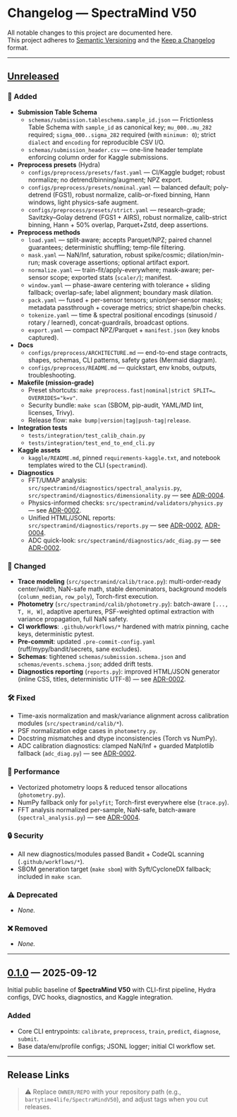 # Changelog — SpectraMind V50

All notable changes to this project are documented here.  
This project adheres to [Semantic Versioning](https://semver.org/spec/v2.0.0.html) and the
[Keep a Changelog](https://keepachangelog.com/en/1.1.0/) format.

---

## [Unreleased]

### 🚀 Added
- **Submission Table Schema**
  - `schemas/submission.tableschema.sample_id.json` — Frictionless Table Schema with `sample_id` as canonical key; `mu_000..mu_282` required; `sigma_000..sigma_282` required (with `minimum: 0`); strict `dialect` and `encoding` for reproducible CSV I/O.
  - `schemas/submission_header.csv` — one-line header template enforcing column order for Kaggle submissions.
- **Preprocess presets** (Hydra)
  - `configs/preprocess/presets/fast.yaml` — CI/Kaggle budget; robust normalize; no detrend/binning/augment; NPZ export.
  - `configs/preprocess/presets/nominal.yaml` — balanced default; poly-detrend (FGS1), robust normalize, calib-or-fixed binning, Hann windows, light physics-safe augment.
  - `configs/preprocess/presets/strict.yaml` — research-grade; Savitzky–Golay detrend (FGS1 + AIRS), robust normalize, calib-strict binning, Hann + 50% overlap, Parquet+Zstd, deep assertions.
- **Preprocess methods**
  - `load.yaml` — split-aware; accepts Parquet/NPZ; paired channel guarantees; deterministic shuffling; temp-file filtering.
  - `mask.yaml` — NaN/Inf, saturation, robust spike/cosmic; dilation/min-run; mask coverage assertions; optional artifact export.
  - `normalize.yaml` — train-fit/apply-everywhere; mask-aware; per-sensor scope; exported stats (`scaler/`); manifest.
  - `window.yaml` — phase-aware centering with tolerance + sliding fallback; overlap-safe; label alignment; boundary mask dilation.
  - `pack.yaml` — fused + per-sensor tensors; union/per-sensor masks; metadata passthrough + coverage metrics; strict shape/bin checks.
  - `tokenize.yaml` — time & spectral positional encodings (sinusoid / rotary / learned), concat-guardrails, broadcast options.
  - `export.yaml` — compact NPZ/Parquet + `manifest.json` (key knobs captured).
- **Docs**
  - `configs/preprocess/ARCHITECTURE.md` — end-to-end stage contracts, shapes, schemas, CLI patterns, safety gates (Mermaid diagram).
  - `configs/preprocess/README.md` — quickstart, env knobs, outputs, troubleshooting.
- **Makefile (mission-grade)**
  - Preset shortcuts: `make preprocess.fast|nominal|strict SPLIT=… OVERRIDES="k=v"`.
  - Security bundle: `make scan` (SBOM, pip-audit, YAML/MD lint, licenses, Trivy).
  - Release flow: `make bump|version|tag|push-tag|release`.
- **Integration tests**
  - `tests/integration/test_calib_chain.py`
  - `tests/integration/test_end_to_end_cli.py`
- **Kaggle assets**
  - `kaggle/README.md`, pinned `requirements-kaggle.txt`, and notebook templates wired to the CLI (`spectramind`).
- **Diagnostics**
  - FFT/UMAP analysis: `src/spectramind/diagnostics/spectral_analysis.py`, `src/spectramind/diagnostics/dimensionality.py` — see [ADR-0004].
  - Physics-informed checks: `src/spectramind/validators/physics.py` — see [ADR-0002].
  - Unified HTML/JSONL reports: `src/spectramind/diagnostics/reports.py` — see [ADR-0002], [ADR-0004].
  - ADC quick-look: `src/spectramind/diagnostics/adc_diag.py` — see [ADR-0002].

### 🔄 Changed
- **Trace modeling** (`src/spectramind/calib/trace.py`): multi-order-ready center/width, NaN-safe math, stable denominators, background models (`column_median`, `row_poly`), Torch-first execution.
- **Photometry** (`src/spectramind/calib/photometry.py`): batch-aware `[..., T, H, W]`, adaptive apertures, PSF-weighted optimal extraction with variance propagation, full NaN safety.
- **CI workflows**: `.github/workflows/*` hardened with matrix pinning, cache keys, deterministic pytest.
- **Pre-commit**: updated `.pre-commit-config.yaml` (ruff/mypy/bandit/secrets, sane excludes).
- **Schemas**: tightened `schemas/submission.schema.json` and `schemas/events.schema.json`; added drift tests.
- **Diagnostics reporting** (`reports.py`): improved HTML/JSON generator (inline CSS, titles, deterministic UTF-8) — see [ADR-0002].

### 🛠️ Fixed
- Time-axis normalization and mask/variance alignment across calibration modules (`src/spectramind/calib/*`).
- PSF normalization edge cases in `photometry.py`.
- Docstring mismatches and dtype inconsistencies (Torch vs NumPy).
- ADC calibration diagnostics: clamped NaN/Inf + guarded Matplotlib fallback (`adc_diag.py`) — see [ADR-0002].

### 🧪 Performance
- Vectorized photometry loops & reduced tensor allocations (`photometry.py`).
- NumPy fallback only for `polyfit`; Torch-first everywhere else (`trace.py`).
- FFT analysis normalized per-sample, NaN-safe, batch-aware (`spectral_analysis.py`) — see [ADR-0004].

### 🔒 Security
- All new diagnostics/modules passed Bandit + CodeQL scanning (`.github/workflows/*`).
- SBOM generation target (`make sbom`) with Syft/CycloneDX fallback; included in `make scan`.

### ⚠️ Deprecated
- _None._

### ❌ Removed
- _None._

---

## [0.1.0] — 2025-09-12

Initial public baseline of **SpectraMind V50** with CLI-first pipeline, Hydra configs, DVC hooks, diagnostics, and Kaggle integration.

### Added
- Core CLI entrypoints: `calibrate`, `preprocess`, `train`, `predict`, `diagnose`, `submit`.
- Base data/env/profile configs; JSONL logger; initial CI workflow set.

---

## Release Links

> ⚠️ Replace `OWNER/REPO` with your repository path (e.g., `bartytime4life/SpectraMindV50`), and adjust tags when you cut releases.

[Unreleased]: https://github.com/OWNER/REPO/compare/v0.1.0...HEAD  
[0.1.0]: https://github.com/OWNER/REPO/releases/tag/v0.1.0

[ADR-0002]: docs/adr/0002-composite-physics-informed-loss.md  
[ADR-0004]: docs/adr/0004-dual-encoder-fusion-fgs1-airs.md
